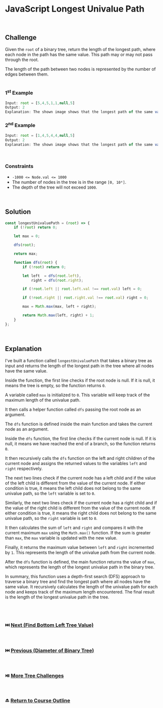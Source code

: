 # JavaScript Longest Univalue Path
<br/>

## Challenge
Given the `root` of a binary tree, return the length of the longest path, where each node in the path has the same value. This path may or may not pass through the root.

The length of the path between two nodes is represented by the number of edges between them.
<br/>
<br/>

### 1<sup>st</sup> Example

```JavaScript
Input: root = [5,4,5,1,1,null,5]
Output: 2
Explanation: The shown image shows that the longest path of the same value (ex. 5).
```

### 2<sup>nd</sup> Example

```JavaScript
Input: root = [1,4,5,4,4,null,5]
Output: 2
Explanation: The shown image shows that the longest path of the same value (ex. 4).
```

<br/>

### Constraints

- `-1000 <= Node.val <= 1000`
- The number of nodes in the tree is in the range `[0, 10⁴]`.
- The depth of the tree will not exceed `1000`.

<br/>

## Solution

```JavaScript
const longestUnivaluePath = (root) => {
    if (!root) return 0;

    let max = 0;

    dfs(root);

    return max;

    function dfs(root) {
        if (!root) return 0;

        let left  = dfs(root.left),
            right = dfs(root.right);

        if (!root.left || root.left.val !== root.val) left = 0;

        if (!root.right || root.right.val !== root.val) right = 0;

        max = Math.max(max, left + right);

        return Math.max(left, right) + 1;
    }
};
```

<br/>

## Explanation

I've built a function called `longestUnivaluePath` that takes a binary tree as input and returns the length of the longest path in the tree where all nodes have the same value.
<br/>

Inside the function, the first line checks if the root node is null. If it is null, it means the tree is empty, so the function returns `0`.
<br/>

A variable called `max` is initialized to `0`. This variable will keep track of the maximum length of the univalue path.
<br/>

It then calls a helper function called `dfs` passing the root node as an argument.
<br/>

The `dfs` function is defined inside the main function and takes the current node as an argument.
<br/>

Inside the `dfs` function, the first line checks if the current node is null. If it is null, it means we have reached the end of a branch, so the function returns `0`.
<br/>

It then recursively calls the `dfs` function on the left and right children of the current node and assigns the returned values to the variables `left` and `right` respectively.
<br/>

The next two lines check if the current node has a left child and if the value of the left child is different from the value of the current node. If either condition is true, it means the left child does not belong to the same univalue path, so the `left` variable is set to `0`.
<br/>

Similarly, the next two lines check if the current node has a right child and if the value of the right child is different from the value of the current node. If either condition is true, it means the right child does not belong to the same univalue path, so the `right` variable is set to `0`.
<br/>

It then calculates the sum of `left` and `right` and compares it with the current maximum `max` using the `Math.max()` function. If the sum is greater than `max`, the `max` variable is updated with the new value.
<br/>

Finally, it returns the maximum value between `left` and `right` incremented by `1`. This represents the length of the univalue path from the current node.
<br/>

After the `dfs` function is defined, the main function returns the value of `max`, which represents the length of the longest univalue path in the binary tree.
<br/>

In summary, this function uses a depth-first search (DFS) approach to traverse a binary tree and find the longest path where all nodes have the same value. It recursively calculates the length of the univalue path for each node and keeps track of the maximum length encountered. The final result is the length of the longest univalue path in the tree.
<br/>
<br/>
<br/>
<br/>

### :next_track_button: [Next (Find Bottom Left Tree Value)][Next]
<br/>

### :previous_track_button: [Previous (Diameter of Binary Tree)][Previous]
<br/>

### :play_or_pause_button: [More Tree Challenges][More]
<br/>

### :eject_button: [Return to Course Outline][Return]
<br/>

[Next]: https://github.com/Superklok/JavaScriptTrees/blob/main/JavaScriptFindBottomLeftTreeValue.md
[Previous]: https://github.com/Superklok/JavaScriptTrees/blob/main/JavaScriptDiameterOfBinaryTree.md
[More]: https://github.com/Superklok/JavaScriptTrees
[Return]: https://github.com/Superklok/LearnJavaScript